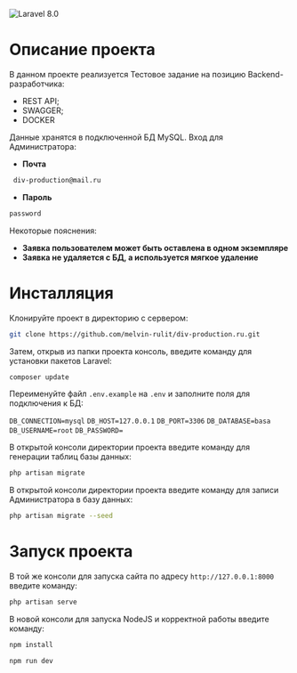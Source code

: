 ![Laravel 8.0](https://img.shields.io/badge/Laravel-8.75-orange)

# Описание проекта
В данном проекте реализуется Тестовое задание на позицию Backend-разработчика:

- REST API;
- SWAGGER;
- DOCKER

Данные хранятся в подключенной БД MySQL. Вход для Администратора:

- **Почта** 
```sh
 div-production@mail.ru
```
- **Пароль**
```sh
password
```
Некоторые пояснения:

- **Заявка пользователем может быть оставлена в одном экземпляре**
- **Заявка не удаляется с БД, а используется мягкое удаление**

# Инсталляция

Клонируйте проект в директорию с сервером:
```sh
git clone https://github.com/melvin-rulit/div-production.ru.git
```
Затем, открыв из папки проекта консоль, введите команду для установки пакетов Laravel:

```sh
composer update
```

Переименуйте файл ```.env.example``` на ```.env``` и заполните поля для подключения к БД:

`DB_CONNECTION=mysql`
`DB_HOST=127.0.0.1`
`DB_PORT=3306`
`DB_DATABASE=basa`
`DB_USERNAME=root`
`DB_PASSWORD=`

В открытой консоли директории проекта введите команду для генерации таблиц базы данных:

```sh
php artisan migrate
```

В открытой консоли директории проекта введите команду для записи Администратора в базу данных:

```sh
php artisan migrate --seed
```

# Запуск проекта

В той же консоли для запуска сайта по адресу `http://127.0.0.1:8000` введите команду:

```sh
php artisan serve
```

В новой консоли для запуска NodeJS и корректной работы введите команду:

```sh
npm install
```

```sh
npm run dev
```

